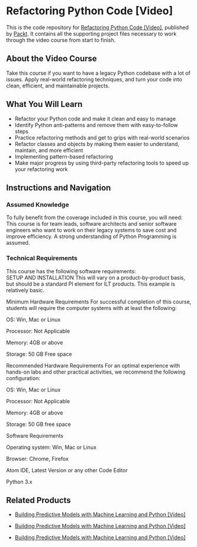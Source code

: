# Refactoring Python Code [Video]
This is the code repository for [Refactoring Python Code [Video]](https://www.packtpub.com/application-development/refactoring-python-code-video?utm_source=github&utm_medium=repository&utm_campaign=9781788836418), published by [Packt](https://www.packtpub.com/?utm_source=github). It contains all the supporting project files necessary to work through the video course from start to finish.
## About the Video Course
Take this course if you want to have a legacy Python codebase with a lot of issues. Apply real-world refactoring techniques, and turn your code into clean, efficient, and maintainable projects.

<H2>What You Will Learn</H2>
<DIV class=book-info-will-learn-text>
<UL>
<LI>Refactor your Python code and make it clean and easy to manage 
<LI>Identify Python anti-patterns and remove them with easy-to-follow steps 
<LI>Practice refactoring methods and get to grips with real-world scenarios 
<LI>Refactor classes and objects by making them easier to understand, maintain, and more efficient 
<LI>Implementing pattern-based refactoring 
<LI>Make major progress by using third-party refactoring tools to speed up your refactoring work </LI></UL></DIV>

## Instructions and Navigation
### Assumed Knowledge
To fully benefit from the coverage included in this course, you will need:<br/>
This course is for team leads, software architects and senior software engineers who want to work on their legacy systems to save cost and improve efficiency. A strong understanding of Python Programming is assumed.	
### Technical Requirements
This course has the following software requirements:<br/>
SETUP AND INSTALLATION
This will vary on a product-by-product basis, but should be a standard PI element for ILT products. This example is relatively basic.

Minimum Hardware Requirements
For successful completion of this course, students will require the computer systems with at least the following:


OS: Win, Mac or Linux



Processor: Not Applicable



Memory: 4GB or above



Storage: 50 GB Free space


Recommended Hardware Requirements
For an optimal experience with hands-on labs and other practical activities, we recommend the following configuration:


OS: Win, Mac or Linux



Processor: Not Applicable



Memory: 4GB or above



Storage: 50 GB free space


Software Requirements

Operating system: Win, Mac or Linux



Browser: Chrome, Firefox



Atom IDE, Latest Version or any other Code Editor



Python 3.x



## Related Products
* [Building Predictive Models with Machine Learning and Python [Video]](https://www.packtpub.com/big-data-and-business-intelligence/building-predictive-models-machine-learning-and-python-video?utm_source=github&utm_medium=repository&utm_campaign=9781789132113)

* [Building Predictive Models with Machine Learning and Python [Video]](https://www.packtpub.com/big-data-and-business-intelligence/building-predictive-models-machine-learning-and-python-video?utm_source=github&utm_medium=repository&utm_campaign=9781789132113)

* [Building Predictive Models with Machine Learning and Python [Video]](https://www.packtpub.com/big-data-and-business-intelligence/building-predictive-models-machine-learning-and-python-video?utm_source=github&utm_medium=repository&utm_campaign=9781789132113)

